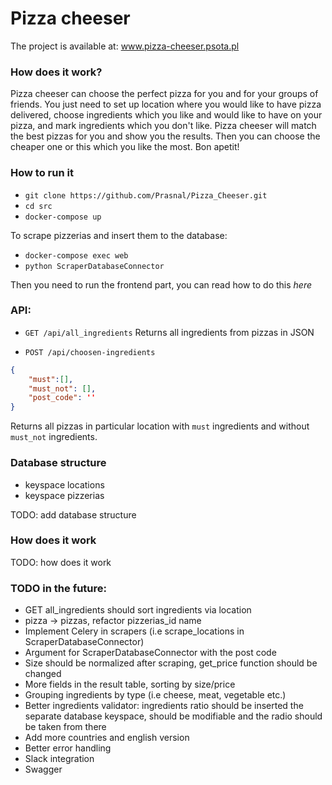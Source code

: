 # Pizza cheeser

The project is available at: www.pizza-cheeser.psota.pl

### How does it work?
Pizza cheeser can choose the perfect pizza for you and for your groups of friends.
You just need to set up location where you would like to have pizza delivered,
choose ingredients which you like and would like to have on your pizza,
and mark ingredients which you don't like.
Pizza cheeser will match the best pizzas for you and show you the results. 
Then you can choose the cheaper one or this which you like the most.
Bon apetit!

### How to run it
- `git clone https://github.com/Prasnal/Pizza_Cheeser.git`
- `cd src`
- `docker-compose up`

To scrape pizzerias and insert them to the database:

- `docker-compose exec web`
- `python ScraperDatabaseConnector`

Then you need to run the frontend part, you can read how to do this *here*

### API:
- `GET /api/all_ingredients`
Returns all ingredients from pizzas in JSON

- `POST /api/choosen-ingredients`
```json
{
    "must":[],
    "must_not": [],
    "post_code": ''
}
```
Returns all pizzas in particular location with `must` ingredients
and without `must_not` ingredients.

### Database structure
- keyspace locations
- keyspace pizzerias

TODO: add database structure

### How does it work
TODO: how does it work

### TODO in the future:
 - GET all_ingredients should sort ingredients via location
 - pizza -> pizzas, refactor pizzerias_id name
 - Implement Celery in scrapers (i.e scrape_locations in ScraperDatabaseConnector)
 - Argument for ScraperDatabaseConnector with the post code
 - Size should be normalized after scraping, get_price function should be changed
 - More fields in the result table, sorting by size/price
 - Grouping ingredients by type (i.e cheese, meat, vegetable etc.)
 - Better ingredients validator: ingredients ratio should be inserted the separate database keyspace,
  should be modifiable and the radio should be taken from there
 - Add more countries and english version
 - Better error handling
 - Slack integration
 - Swagger